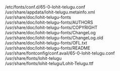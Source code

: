 /etc/fonts/conf.d/65-0-lohit-telugu.conf  
/usr/share/appdata/lohit-telugu.metainfo.xml  
/usr/share/doc/lohit-telugu-fonts  
/usr/share/doc/lohit-telugu-fonts/AUTHORS  
/usr/share/doc/lohit-telugu-fonts/COPYRIGHT  
/usr/share/doc/lohit-telugu-fonts/ChangeLog  
/usr/share/doc/lohit-telugu-fonts/ChangeLog.old  
/usr/share/doc/lohit-telugu-fonts/OFL.txt  
/usr/share/doc/lohit-telugu-fonts/README  
/usr/share/fontconfig/conf.avail/65-0-lohit-telugu.conf  
/usr/share/fonts/lohit-telugu  
/usr/share/fonts/lohit-telugu/Lohit-Telugu.ttf  
